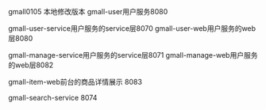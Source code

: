 gmall0105 本地修改版本
gmall-user用户服务8080

gmall-user-service用户服务的service层8070 
gmall-user-web用户服务的web层8080

gmall-manage-service用户服务的service层8071
gmall-manage-web用户服务的web层8082

gmall-item-web前台的商品详情展示 8083

gmall-search-service  8074